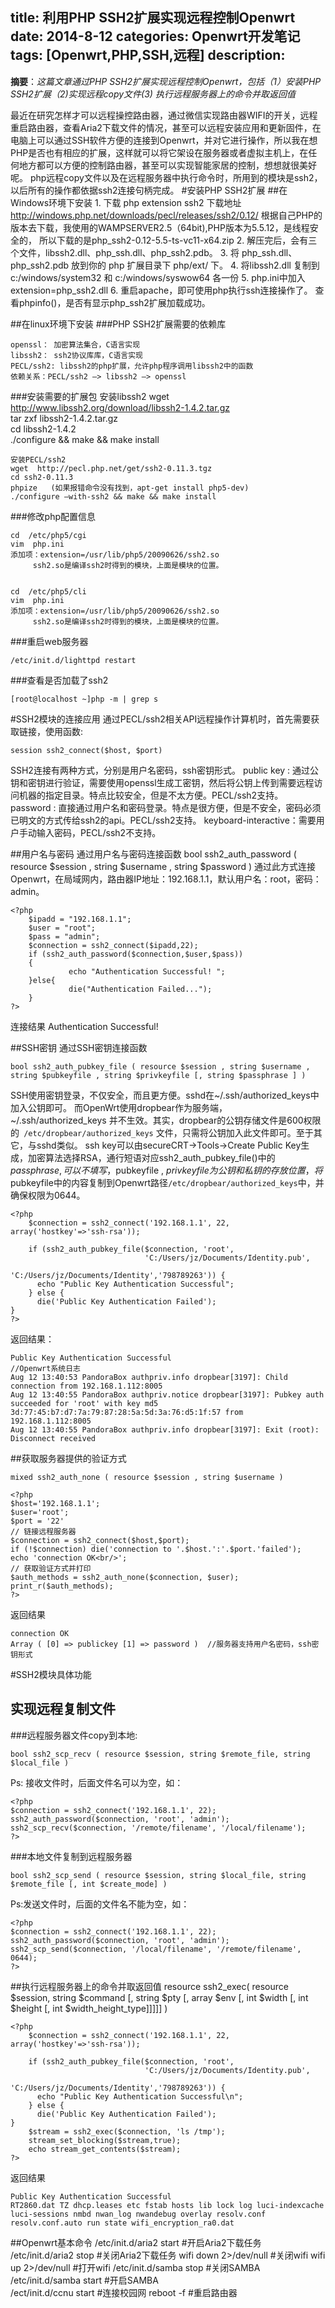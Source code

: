 title: 利用PHP SSH2扩展实现远程控制Openwrt
date: 2014-8-12
categories: Openwrt开发笔记
tags: [Openwrt,PHP,SSH,远程]
description:
---
**摘要**：*这篇文章通过PHP SSH2扩展实现远程控制Openwrt，包括（1）安装PHP SSH2扩展（2)实现远程copy文件(3) 执行远程服务器上的命令并取返回值*
<!--more-->
最近在研究怎样才可以远程操控路由器，通过微信实现路由器WIFI的开关，远程重启路由器，查看Aria2下载文件的情况，甚至可以远程安装应用和更新固件，在电脑上可以通过SSH软件方便的连接到Openwrt，并对它进行操作，所以我在想PHP是否也有相应的扩展，这样就可以将它架设在服务器或者虚拟主机上，在任何地方都可以方便的控制路由器，甚至可以实现智能家居的控制，想想就很美好呢。
php远程copy文件以及在远程服务器中执行命令时，所用到的模块是ssh2，以后所有的操作都依据ssh2连接句柄完成。
#安装PHP SSH2扩展
##在Windows环境下安装
	1. 下载 php extension ssh2
    下载地址 http://windows.php.net/downloads/pecl/releases/ssh2/0.12/
    根据自己PHP的版本去下载，我使用的WAMPSERVER2.5（64bit),PHP版本为5.5.12，是线程安全的，
    所以下载的是php_ssh2-0.12-5.5-ts-vc11-x64.zip
    2. 解压完后，会有三个文件，libssh2.dll、php_ssh.dll、php_ssh2.pdb。
    3. 将 php_ssh.dll、php_ssh2.pdb 放到你的 php 扩展目录下 php/ext/ 下。
    4. 将libssh2.dll 复制到 c:/windows/system32 和 c:/windows/syswow64 各一份
    5. php.ini中加入 extension=php_ssh2.dll
    6. 重启apache，即可使用php执行ssh连接操作了。
    查看phpinfo()，是否有显示php_ssh2扩展加载成功。

##在linux环境下安装
###PHP SSH2扩展需要的依赖库

	openssl： 加密算法集合，C语言实现
	libssh2： ssh2协议库库，C语言实现
	PECL/ssh2: libssh2的php扩展，允许php程序调用libssh2中的函数
	依赖关系：PECL/ssh2 –> libssh2 –> openssl

###安装需要的扩展包
	安装libssh2
	wget  http://www.libssh2.org/download/libssh2-1.4.2.tar.gz  
	tar zxf libssh2-1.4.2.tar.gz  
	cd libssh2-1.4.2  
	./configure && make && make install  

	安装PECL/ssh2
	wget  http://pecl.php.net/get/ssh2-0.11.3.tgz  
	cd ssh2-0.11.3  
	phpize   (如果报错命令没有找到，apt-get install php5-dev)  
	./configure —with-ssh2 && make && make install  

###修改php配置信息

	cd  /etc/php5/cgi  
	vim  php.ini  
	添加项：extension=/usr/lib/php5/20090626/ssh2.so  
	     ssh2.so是编译ssh2时得到的模块，上面是模块的位置。  


	cd  /etc/php5/cli  
	vim  php.ini  
	添加项：extension=/usr/lib/php5/20090626/ssh2.so  
	     ssh2.so是编译ssh2时得到的模块，上面是模块的位置。  


###重启web服务器

	/etc/init.d/lighttpd restart  

###查看是否加载了ssh2

	[root@localhost ~]php -m | grep s		

#SSH2模块的连接应用
通过PECL/ssh2相关API远程操作计算机时，首先需要获取链接，使用函数:

	session ssh2_connect($host, $port)

SSH2连接有两种方式，分别是用户名密码，ssh密钥形式。
	public key : 通过公钥和密钥进行验证，需要使用openssl生成工密钥，然后将公钥上传到需要远程访问机器的指定目录。特点比较安全，但是不太方便。PECL/ssh2支持。
	password : 直接通过用户名和密码登录。特点是很方便，但是不安全，密码必须已明文的方式传给ssh2的api。PECL/ssh2支持。
	keyboard-interactive：需要用户手动输入密码，PECL/ssh2不支持。

##用户名与密码
通过用户名与密码连接函数
	bool ssh2_auth_password ( resource $session , string $username , string $password )
通过此方式连接Openwrt，在局域网内，路由器IP地址：192.168.1.1，默认用户名：root，密码：admin。
```
<?php
	$ipadd = "192.168.1.1";
	$user = "root";
	$pass = "admin";
	$connection = ssh2_connect($ipadd,22);  
	if (ssh2_auth_password($connection,$user,$pass))  
	{  
	         echo "Authentication Successful! ";  
	}else{  
	         die("Authentication Failed...");  
	}  	    
?> 	
```
连接结果
	Authentication Successful!

##SSH密钥
通过SSH密钥连接函数

	bool ssh2_auth_pubkey_file ( resource $session , string $username , string $pubkeyfile , string $privkeyfile [, string $passphrase ] )	

SSH使用密钥登录，不仅安全，而且更方便。sshd在~/.ssh/authorized_keys中加入公钥即可。
而OpenWrt使用dropbear作为服务端， ~/.ssh/authorized_keys 并不生效。其实，dropbear的公钥存储文件是600权限的` /etc/dropbear/authorized_keys` 文件，只需将公钥加入此文件即可。至于其它，与sshd类似。
ssh key可以由secureCRT->Tools->Create Public Key生成，加密算法选择RSA，通行短语对应ssh2_auth_pubkey_file()中的$passphrase,可以不填写，$pubkeyfile , $privkeyfile为公钥和私钥的存放位置，将$pubkeyfile中的内容复制到Openwrt路径`/etc/dropbear/authorized_keys`中，并确保权限为0644。
```
<?php
	$connection = ssh2_connect('192.168.1.1', 22, array('hostkey'=>'ssh-rsa'));

	if (ssh2_auth_pubkey_file($connection, 'root',
	                          'C:/Users/jz/Documents/Identity.pub',
	                          'C:/Users/jz/Documents/Identity','798789263')) {
	  echo "Public Key Authentication Successful";
	} else {
	  die('Public Key Authentication Failed');
}
?>
```
返回结果：

	Public Key Authentication Successful
	//Openwrt系统日志
	Aug 12 13:40:53 PandoraBox authpriv.info dropbear[3197]: Child connection from 192.168.1.112:8005
	Aug 12 13:40:55 PandoraBox authpriv.notice dropbear[3197]: Pubkey auth succeeded for 'root' with key md5 3d:77:45:b7:d7:7a:79:87:28:5a:5d:3a:76:d5:1f:57 from 192.168.1.112:8005
	Aug 12 13:40:55 PandoraBox authpriv.info dropbear[3197]: Exit (root): Disconnect received

##获取服务器提供的验证方式

	mixed ssh2_auth_none ( resource $session , string $username )
```
<?php
$host='192.168.1.1';
$user='root';
$port = '22'
// 链接远程服务器
$connection = ssh2_connect($host,$port);
if (!$connection) die('connection to '.$host.':'.$port.'failed');
echo 'connection OK<br/>';
// 获取验证方式并打印
$auth_methods = ssh2_auth_none($connection, $user);
print_r($auth_methods);
?>
```
返回结果

	connection OK
	Array ( [0] => publickey [1] => password )	//服务器支持用户名密码，ssh密钥形式
		
#SSH2模块具体功能
## 实现远程复制文件
###远程服务器文件copy到本地:

	bool ssh2_scp_recv ( resource $session, string $remote_file, string $local_file )

Ps: 接收文件时，后面文件名可以为空，如：
```
<?php
$connection = ssh2_connect('192.168.1.1', 22);
ssh2_auth_password($connection, 'root', 'admin');
ssh2_scp_recv($connection, '/remote/filename', '/local/filename');
?>
``` 


###本地文件复制到远程服务器

	bool ssh2_scp_send ( resource $session, string $local_file, string $remote_file [, int $create_mode] )

Ps:发送文件时，后面的文件名不能为空，如：
```
<?php
$connection = ssh2_connect('192.168.1.1', 22);
ssh2_auth_password($connection, 'root', 'admin');
ssh2_scp_send($connection, '/local/filename', '/remote/filename', 0644);
?>
```
##执行远程服务器上的命令并取返回值
	resource ssh2_exec( resource $session, string $command [, string $pty [, array $env [, int $width [, int $height [, int $width_height_type]]]]] )
```
<?php
	$connection = ssh2_connect('192.168.1.1', 22, array('hostkey'=>'ssh-rsa'));

	if (ssh2_auth_pubkey_file($connection, 'root',
	                          'C:/Users/jz/Documents/Identity.pub',
	                          'C:/Users/jz/Documents/Identity','798789263')) {
	  echo "Public Key Authentication Successful\n";
	} else {
	  die('Public Key Authentication Failed');
}
	$stream = ssh2_exec($connection, 'ls /tmp');
	stream_set_blocking($stream,true);  
	echo stream_get_contents($stream); 
?> 
```
返回结果

	Public Key Authentication Successful
	RT2860.dat TZ dhcp.leases etc fstab hosts lib lock log luci-indexcache luci-sessions nmbd nwan_log nwandebug overlay resolv.conf resolv.conf.auto run state wifi_encryption_ra0.dat

##Openwrt基本命令
	/etc/init.d/aria2 start #开启Aria2下载任务
	/etc/init.d/aria2 stop #关闭Aria2下载任务
	wifi down 2>/dev/null #关闭wifi 
	wifi up 2>/dev/null #打开wifi 
	/etc/init.d/samba stop #关闭SAMBA
	/etc/init.d/samba start #开启SAMBA	
	/ect/init.d/ccnu start #连接校园网
	reboot -f #重启路由器
